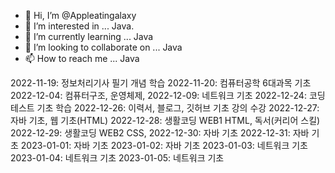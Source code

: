 - 👋 Hi, I’m @Appleatingalaxy
- 👀 I’m interested in ... Java.
- 🌱 I’m currently learning ... Java
- 💞️ I’m looking to collaborate on ... Java
- 📫 How to reach me ... Java

<!---
Appleatingalaxy/Appleatingalaxy is a ✨ special ✨ repository because its `README.md` (this file) appears on your GitHub profile.
You can click the Preview link to take a look at your changes.
--->
2022-11-19: 정보처리기사 필기 개념 학습
2022-11-20: 컴퓨터공학 6대과목 기초 
2022-12-04: 컴퓨터구조, 운영체제, 
2022-12-09: 네트워크 기초 
2022-12-24: 코딩테스트 기초 학습
2022-12-26: 이력서, 블로그, 깃허브 기초 강의 수강
2022-12-27: 자바 기초, 웹 기초(HTML)
2022-12-28: 생활코딩 WEB1 HTML, 독서(커리어 스킬)
2022-12-29: 생활코딩 WEB2 CSS, 
2022-12-30: 자바 기초
2022-12-31: 자바 기초
2023-01-01: 자바 기초
2023-01-02: 자바 기초
2023-01-03: 네트워크 기초
2023-01-04: 네트워크 기초
2023-01-05: 네트워크 기초
